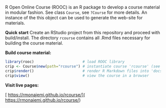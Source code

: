 R Open Online Course (ROOC) is an R package to develop a course material in modular fashion. See class `Course`, see  `?Course` for more details. An instance of the this object can be used to generate the web-site for materials. 


**Quick start** Create an RStudio project from this repository and proceed with build/install. The directory `rcourse` contains all .Rmd files necessary for building the course material.

**Build course material:**

```r
library(rooc)                      # load ROOC library
crip <- Course$new(path="rcourse") # instantiate course 'rcourse' (see below for details of `path`)
crip$render()                      # render R Markdown files into 'docs' folder (conform github pages) and docs.zip    
crip$view()                        # view the course in a browser
```


**Visit live pages:**

[ https://rmonajemi.github.io/rcourse/]( https://rmonajemi.github.io/rcourse/)
